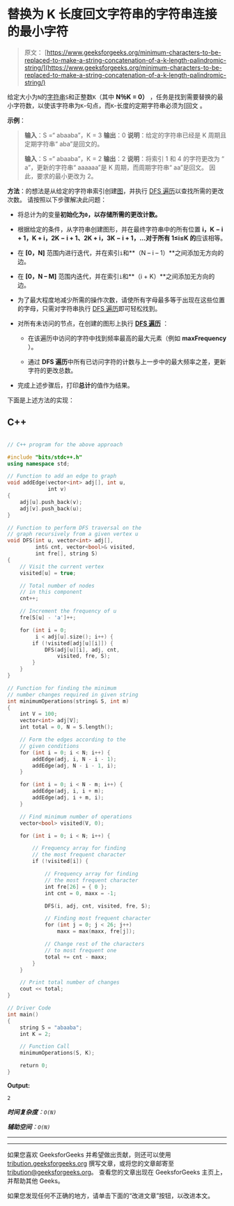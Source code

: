 # 替换为 K 长度回文字符串的字符串连接的最小字符

> 原文： [https://www.geeksforgeeks.org/minimum-characters-to-be-replaced-to-make-a-string-concatenation-of-a-k-length-palindromic-string/](https://www.geeksforgeeks.org/minimum-characters-to-be-replaced-to-make-a-string-concatenation-of-a-k-length-palindromic-string/)

给定大小为`N`的[字符串](https://www.geeksforgeeks.org/string-data-structure/)`S`和正整数`K`（其中 **N％K = 0）** ，任务是找到需要替换的最小字符数，以使该字符串为`K`-句点，而`K`-长度的定期字符串必须为[回文[](https://www.geeksforgeeks.org/tag/palindrome/) 。

**示例**：

> **输入**：S =“ abaaba”，K = 3
> **输出**：0
> **说明**：给定的字符串已经是 K 周期且 定期字符串“ aba”是回文的。
> 
> **输入**：S =“ abaaba”，K = 2
> **输出**：2
> **说明**：将索引 1 和 4 的字符更改为 “ a”，更新的字符串“ aaaaaa”是 K 周期，而周期字符串“ aa”是回文。 因此，要求的最小更改为 2。

**方法**：的想法是从给定的字符串索引创建[图](https://www.geeksforgeeks.org/graph-data-structure-and-algorithms/)，并执行 [DFS 遍历](https://www.geeksforgeeks.org/depth-first-search-or-dfs-for-a-graph/)以查找所需的更改次数。 请按照以下步骤解决此问题：

*   将总计为的变量**初始化为`0`，以存储所需的更改计数。**

*   根据给定的条件，从字符串创建图形，并在最终字符串中的所有位置 **i，K − i + 1，K + i，2K − i + 1、2K + i，3K − i + 1，…对于所有 **1≤i≤K** 的**应该相等。

*   在 **[0，N]** 范围内进行迭代，并在索引`i`和**（N – i – 1）**之间添加无方向的边。

*   在 **[0，N – M]** 范围内迭代，并在索引`i`和**（i + K）**之间添加无方向的边。

*   为了最大程度地减少所需的操作次数，请使所有字母最多等于出现在这些位置的字母，只需对字符串执行 [DFS 遍历](https://www.geeksforgeeks.org/iterative-depth-first-traversal/)即可轻松找到。

*   对所有未访问的节点，在创建的图形上执行 [**DFS 遍历**](https://www.geeksforgeeks.org/print-the-dfs-traversal-step-wise-backtracking-also/) ：

    *   在该遍历中访问的字符中找到频率最高的最大元素（例如 **maxFrequency** ）。

    *   通过 **DFS 遍历**中所有已访问字符的计数与上一步中的最大频率之差，更新字符的更改总数。

*   完成上述步骤后，打印**总计**的值作为结果。

下面是上述方法的实现：

## C++

```cpp

// C++ program for the above approach 

#include "bits/stdc++.h" 
using namespace std; 

// Function to add an edge to graph 
void addEdge(vector<int> adj[], int u, 
             int v) 
{ 
    adj[u].push_back(v); 
    adj[v].push_back(u); 
} 

// Function to perform DFS traversal on the 
// graph recursively from a given vertex u 
void DFS(int u, vector<int> adj[], 
         int& cnt, vector<bool>& visited, 
         int fre[], string S) 
{ 
    // Visit the current vertex 
    visited[u] = true; 

    // Total number of nodes 
    // in this component 
    cnt++; 

    // Increment the frequency of u 
    fre[S[u] - 'a']++; 

    for (int i = 0; 
         i < adj[u].size(); i++) { 
        if (!visited[adj[u][i]]) { 
            DFS(adj[u][i], adj, cnt, 
                visited, fre, S); 
        } 
    } 
} 

// Function for finding the minimum 
// number changes required in given string 
int minimumOperations(string& S, int m) 
{ 
    int V = 100; 
    vector<int> adj[V]; 
    int total = 0, N = S.length(); 

    // Form the edges according to the 
    // given conditions 
    for (int i = 0; i < N; i++) { 
        addEdge(adj, i, N - i - 1); 
        addEdge(adj, N - i - 1, i); 
    } 

    for (int i = 0; i < N - m; i++) { 
        addEdge(adj, i, i + m); 
        addEdge(adj, i + m, i); 
    } 

    // Find minimum number of operations 
    vector<bool> visited(V, 0); 

    for (int i = 0; i < N; i++) { 

        // Frequency array for finding 
        // the most frequent character 
        if (!visited[i]) { 

            // Frequency array for finding 
            // the most frequent character 
            int fre[26] = { 0 }; 
            int cnt = 0, maxx = -1; 

            DFS(i, adj, cnt, visited, fre, S); 

            // Finding most frequent character 
            for (int j = 0; j < 26; j++) 
                maxx = max(maxx, fre[j]); 

            // Change rest of the characters 
            // to most frequent one 
            total += cnt - maxx; 
        } 
    } 

    // Print total number of changes 
    cout << total; 
} 

// Driver Code 
int main() 
{ 
    string S = "abaaba"; 
    int K = 2; 

    // Function Call 
    minimumOperations(S, K); 

    return 0; 
} 

```

**Output:**

```
2

```

***时间复杂度**：`O(N)`*

***辅助空间**：`O(N)`*



* * *

* * *

如果您喜欢 GeeksforGeeks 并希望做出贡献，则还可以使用 [tribution.geeksforgeeks.org](https://contribute.geeksforgeeks.org/) 撰写文章，或将您的文章邮寄至 tribution@geeksforgeeks.org。 查看您的文章出现在 GeeksforGeeks 主页上，并帮助其他 Geeks。

如果您发现任何不正确的地方，请单击下面的“改进文章”按钮，以改进本文。